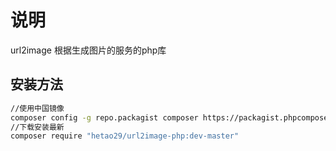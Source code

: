 # 说明

url2image 根据生成图片的服务的php库

## 安装方法

```bash
//使用中国镜像
composer config -g repo.packagist composer https://packagist.phpcomposer.com
//下载安装最新
composer require "hetao29/url2image-php:dev-master"
```
